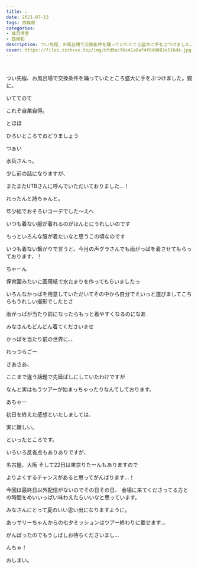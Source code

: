 ```yaml
---
title: ♨︎
date: 2021-07-13
tags: 西條和
categories: 
- 成员博客
- 西條和
description: つい先程、お風呂場で交換条件を踊っていたところ盛大に手をぶつけました。鏡に。いててのてこれぞ自業自...
cover: https://files.zzzhxxx.top/img/bfd9acf6c41a8af4f8d8082e516d4.jpg 
---
```


        ﻿














つい先程、お風呂場で交換条件を踊っていたところ盛大に手をぶつけました。鏡に。

















いててのて















これぞ自業自得。
















とほほ
















ひろいところでおどりましょう



















つぁい









水兵さんっ。











少し前の話になりますが、

またまたUTBさんに呼んでいただいておりました…！
















れったんと詩ちゃんと。










年少組でおそろいコーデでした〜えへ


















いつも着ない服が着れるのがほんとにうれしいのです














もっといろんな服が着たいなと思うこの頃なのです




























いつも着ない繋がりで言うと、今月の声グラさんでも雨がっぱを着させてもらっております、！













ちゃーん













保育園みたいに画用紙で水たまりを作ってもらいましたっ














いろんなかっぱを用意していただいてその中から自分でえいっと選びましてこちらもうれしい撮影でしたとさ























雨がっぱが当たり前になったらもっと着やすくなるのになあ


















みなさんもどんどん着てくださいませ




















かっぱを当たり前の世界に、、





れっつらごー























さあさあ、





ここまで違う話題で先延ばしにしていたわけですが


なんと実はもうツアーが始まっちゃったりなんてしております。














あちゃー





















初日を終えた感想といたしましては、







実に難しい。



といったところです。















いろいろ反省点もありありですが、




名古屋、大阪
そして22日は東京りたーんもありますので











よりよくするチャンスがあると思ってがんばります…！



















今回は最終日以外配信がないのでその日その日、
会場に来てくださってる方との時間をめいいっぱい味わえたらいいなと思っています。


















みなさんにとって夏のいい思い出になりますように。













































あっサリーちゃんからの七夕ミッションはツアー終わりに載せます…






がんばったのでもうしばしお待ちくださいまし…  

























んちゃ！





















おしまい。


